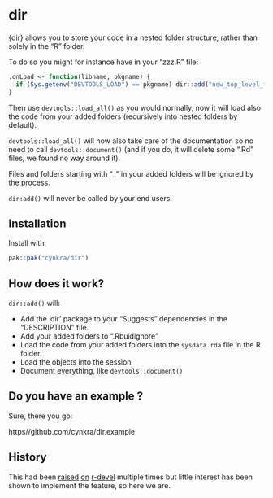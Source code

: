 
<!-- README.md is generated from README.Rmd. Please edit that file -->

# dir

{dir} allows you to store your code in a nested folder structure, rather
than solely in the “R” folder.

To do so you might for instance have in your “zzz.R” file:

``` r
.onLoad <- function(libname, pkgname) {
  if (Sys.getenv("DEVTOOLS_LOAD") == pkgname) dir::add("new_top_level_folder", "maybe_another_one")
}
```

Then use `devtools::load_all()` as you would normally, now it will load
also the code from your added folders (recursively into nested folders
by default).

`devtools::load_all()` will now also take care of the documentation so
no need to call `devtools::document()` (and if you do, it will delete
some “.Rd” files, we found no way around it).

Files and folders starting with “\_” in your added folders will be
ignored by the process.

`dir:add()` will never be called by your end users.

## Installation

Install with:

``` r
pak::pak("cynkra/dir")
```

## How does it work?

`dir::add()` will:

- Add the ‘dir’ package to your “Suggests” dependencies in the
  “DESCRIPTION” file.
- Add your added folders to “.Rbuidignore”
- Load the code from your added folders into the `sysdata.rda` file in
  the R folder.
- Load the objects into the session
- Document everything, like `devtools::document()`

## Do you have an example ?

Sure, there you go:

https//github.com/cynkra/dir.example

## History

This had been
[raised](https://stat.ethz.ch/pipermail/r-devel/2009-December/056022.html)
[on](https://stat.ethz.ch/pipermail/r-devel/2010-February/056513.html)
[r-devel](https://hypatia.math.ethz.ch/pipermail/r-devel/2023-March/082496.html)
multiple times but little interest has been shown to implement the
feature, so here we are.
